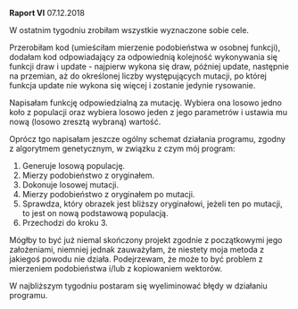 **Raport VI** 07.12.2018

W ostatnim tygodniu zrobiłam wszystkie wyznaczone sobie cele. 

Przerobiłam kod (umieściłam mierzenie podobieństwa w osobnej funkcji), dodałam kod odpowiadający za odpowiednią kolejność wykonywania się funkcji draw i update - najpierw wykona się draw, później update, następnie na przemian, aż do określonej liczby występujących mutacji, po której funkcja update nie wykona się więcej i zostanie jedynie rysowanie.

Napisałam funkcję odpowiedzialną za mutację. Wybiera ona losowo jedno koło z populacji oraz wybiera losowo jeden z jego parametrów i ustawia mu nową (losowo zresztą wybraną) wartość.

Oprócz tgo napisałam jeszcze ogólny schemat działania programu, zgodny z algorytmem genetycznym, w związku z czym mój program:
1. Generuje losową populację.
2. Mierzy podobieństwo z oryginałem.
3. Dokonuje losowej mutacji.
4. Mierzy podobieństwo z oryginałem po mutacji.
5. Sprawdza, który obrazek jest bliższy oryginałowi, jeżeli ten po mutacji, to jest on nową podstawową populacją.
6. Przechodzi do kroku 3.

Mógłby to być już niemal skończony projekt zgodnie z początkowymi jego założeniami, niemniej jednak zauważyłam, że niestety moja metoda z jakiegoś powodu nie działa. Podejrzewam, że może to być problem z mierzeniem podobieństwa i/lub z kopiowaniem wektorów.

W najbliższym tygodniu postaram się wyeliminować błędy w działaniu programu.
